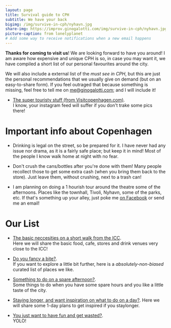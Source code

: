 ```yaml
---
layout: page
title: Survival guide to CPH
subtitle: We have your back
bigimg: /img/survive-in-cph/nyhavn.jpg
share-img: https://improv.ginogalotti.com/img/survive-in-cph/nyhavn.jpg
picture-caption: from lonelyplanet
# Add some way to receive notifications when a new email happens 
---
```


**Thanks for coming to visit us**! We are looking forward to have you around! I am aware how expensive and unique CPH is so, in case you may want it, we have compiled a short list of our personal favourites around the city. 

We will also include a external list of the _must see in CPH_, but this are just the personal recommendations that we usually give on demand (but on an easy-to-share form). If you feel outraged that because something is missing, feel free to tell me on me@ginogalotti.com; and I will include it!

+ [The super touristy stuff (from Visitcopenhagen.com)](https://www.visitcopenhagen.com/copenhagen/sightseeing/top-30-attractions).  
  I know, your instagram feed will suffer if you don't trake some pics there!

# Important info about Copenhagen

* Drinking is legal on the street, so be prepared for it. I have never had any issue nor drama, as it is a fairly safe place; but keep it in mind! Most of the people I know walk home at night with no fear.

* Don't crush the cans/bottles after you're done with them! Many people recollect those to get some extra cash (when you bring them back to the store). Just leave them, without crushing, next to a trash can!

* I am planning on doing a 1 hourish tour around the theatre some of the afternoons. Places like the townhall, Tivoli, Nyhavn, some of the parks, etc. If that's something up your alley, just poke me [on Facebook](https://www.facebook.com/gino.guay) or send me an email!

# Our List

+ [The basic neccesities on a short walk from the ICC](/survive-in-cph/nexttoicc).   
  Here we will share the basic food, cafe, stores and drink venues very close to the ICC!

+ [Do you fancy a bite?](/survive-in-cph/toeat).  
  If you want to explore a little bit further, here is a _absolutely-non-biased_ curated list of places we like.

+ [Something to do on a spare afternoon?](/survive-in-cph/spareafternoon).  
  Some things to do when you have some spare hours and you like a little taste of the city.

+ [Staying longer, and want inspiration on what to do on a day?](/survive-in-cph/spareday).
  Here we will share some 1-day plans to get inspired if you staylonger.

+ [You just want to have fun and get wasted?](/survive-in-cph/toparty).  
  YOLO!
  



